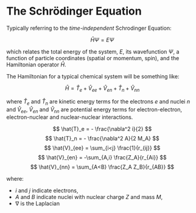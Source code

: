 # The Schrödinger Equation

Typically referring to the *time-independent* Schrodinger Equation:

$$
\hat{H}\Psi = E \Psi
$$

which relates the total energy of the system, $E$, its wavefunction $\Psi$, a function of particle coordinates (spatial or momentum, spin), and
the Hamiltonian operator $\hat{H}$.

The Hamiltonian for a typical chemical system will be something like:

$$
\hat{H} = \hat{T}_e + \hat{V}_{ee} + \hat{V}_{en} + \hat{T}_n + \hat{V}_{nn}
$$

where $\hat{T}_e$ and $\hat{T}_n$ are kinetic energy terms for the electrons $e$ and nuclei $n$ and
$\hat{V}_{ee}$, $\hat{V}_{en}$ and $\hat{V}_{nn}$ are potential energy terms for electron-electron, electron-nuclear and nuclear-nuclear interactions.


$$
\hat{T}_e = - \frac{\nabla^2 i}{2}
$$
$$
\hat{T}_n = - \frac{\nabla^2 A}{2 M_A}
$$
$$
\hat{V}_{ee} = \sum_{i<j} \frac{1}{r_{ij}}
$$
$$
\hat{V}_{en} = -\sum_{A,i} \frac{Z_A}{r_{Ai}}
$$
$$
\hat{V}_{nn} = \sum_{A<B} \frac{Z_A Z_B}{r_{AB}}
$$

where:
- $i$ and $j$ indicate electrons,
- $A$ and $B$ indicate nuclei with nuclear charge $Z$ and mass $M$,
- $\nabla$ is the Laplacian
